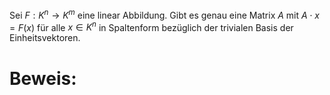 Sei $F : K^n \rightarrow K^m$ eine linear Abbildung. Gibt es genau eine Matrix $A$ mit $A \cdot x = F(x)$ für alle $x \in K^n$ in Spaltenform bezüglich der trivialen Basis der Einheitsvektoren.

# Beweis:
